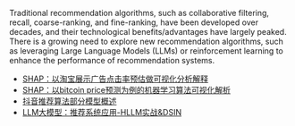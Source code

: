 Traditional recommendation algorithms, such as collaborative filtering, recall, coarse-ranking, and fine-ranking, have been developed over decades, and their technological  benefits/advantages have largely peaked. There is a growing need to explore new recommendation algorithms, such as leveraging Large Language Models (LLMs) or reinforcement learning to enhance the performance of recommendation systems.


* [SHAP：以淘宝展示广告点击率预估做可视化分析解释](https://www.cnblogs.com/theseventhson/p/18922913 "发布于 2025-06-13 10:17")
* [SHAP：以bitcoin price预测为例的机器学习算法可视化解析](https://www.cnblogs.com/theseventhson/p/18898661)
* [抖音推荐算法部分模型概述](https://www.cnblogs.com/theseventhson/p/18831881)
* [LLM大模型：推荐系统应用-HLLM实战&amp;DSIN](https://www.cnblogs.com/theseventhson/p/18820121)

